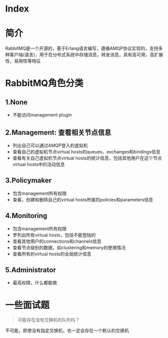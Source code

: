 # Index



# 简介

RabbitMQ是一个开源的，基于Erlang语言编写，遵循AMQP协议实现的，支持多种客户端(语言)，用于在分布式系统中存储消息，转发消息，具有高可用，高扩展性，易用性等特征



# RabbitMQ角色分类

## 1.None

* 不能访问management plugin

## 2.Management: 查看相关节点信息

* 列出自己可以通过AMQP登入的虚拟机
* 查看自己的虚拟机节点virtual hosts的queues，exchanges和bindings信息
* 查看有关自己虚拟机节点virtual hosts的统计信息，包括其他用户在这个节点virtual hosts中的活动信息

## 3.Policymaker

* 包含management所有权限
* 查看，创建和删除自己的virtual hosts所属的policies和parameters信息

## 4.Monitoring

* 包含management所有权限
* 罗列出所有virtual hosts，包括不能登陆的
* 查看其他用户的connections和channels信息
* 查看节点级别的数据，如clustering和memory的使用情况
* 查看所有的virtual hosts的全局统计信息

## 5.Administrator

* 最高权限，什么都能做





# 一些面试题

> 可能存在没有交换机的队列吗？

不可能，即使没有指定交换机，也一定会存在一个默认的交换机